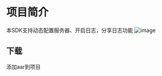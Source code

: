 # 项目简介
本SDK支持动态配置服务器、开启日志，分享日志功能
![image](https://user-images.githubusercontent.com/18640082/162559711-7156e4ce-5865-46a7-8410-979579110ffc.png)


## 下载
添加aar到项目
